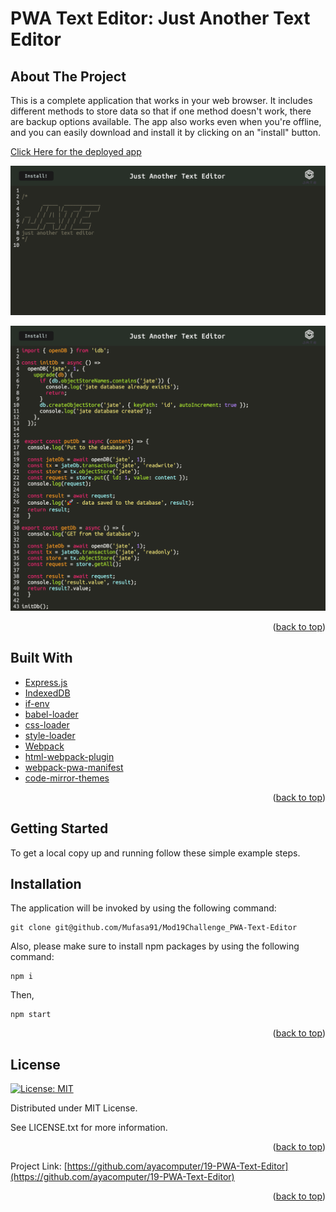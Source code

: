 # PWA Text Editor: Just Another Text Editor

## About The Project

This is a complete application that works in your web browser. It includes different methods to store data so that if one method doesn't work, there are backup options available. The app also works even when you're offline, and you can easily download and install it by clicking on an "install" button.

[Click Here for the deployed app](https://jate-appz.herokuapp.com/)

![ProductScreen Shot](./assets/product.png)

![ProductScreen Shot](./assets/product2.png)

<p align = "right">(<a href="#top">back to top</a>)</>

 ## Built With
* [Express.js](https://expressjs.com/) 
* [IndexedDB](https://developer.mozilla.org/en-US/docs/Web/API/IndexedDB_API)
* [if-env](https://www.npmjs.com/package/if-env)
* [babel-loader](https://www.npmjs.com/package/babel-loader)
* [css-loader](https://www.npmjs.com/package/css-loader)
* [style-loader](https://www.npmjs.com/package/style-loader)
* [Webpack](https://webpack.js.org/)
* [html-webpack-plugin](https://www.npmjs.com/package/html-webpack-plugin)
* [webpack-pwa-manifest](https://www.npmjs.com/package/webpack-pwa-manifest)
* [code-mirror-themes](https://www.npmjs.com/package/code-mirror-themes)

<p align = "right"> (<a href="#top">back to top</a>)</>

## Getting Started

To get a local copy up and running follow these simple example steps.

 ## Installation

The application will be invoked by using the following command:

```
git clone git@github.com/Mufasa91/Mod19Challenge_PWA-Text-Editor
```
Also, please make sure to install npm packages by using the following command:
```
npm i 
```
Then,
```
npm start
```

<p align="right">(<a href="#top">back to top</a>)</>

## License

[![License: MIT](https://img.shields.io/badge/License-MIT-yellow.svg)](https://opensource.org/licenses/MIT)

Distributed under MIT License.

See LICENSE.txt for more information.

<p align ="right">(<a href="#top">back to top</a>)</>

Project Link: [https://github.com/ayacomputer/19-PWA-Text-Editor](https://github.com/ayacomputer/19-PWA-Text-Editor)

<p align="right">(<a href="#top">back to top</a>)</>


